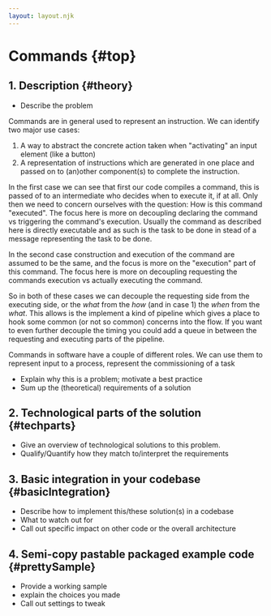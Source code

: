 ```yaml
---
layout: layout.njk
---
```

# Commands {#top}

## 1. Description {#theory}

* Describe the problem

Commands are in general used to represent an instruction.
We can identify two major use cases:

1. A way to abstract the concrete action taken when "activating" an input element (like a button)
2. A representation of instructions which are generated in one place and passed on to (an)other component(s) to complete the instruction.

In the first case we can see that first our code compiles a command, this is passed of to an intermediate who decides when to execute it, if at all. Only then we need to concern ourselves with the question: How is this command "executed". The focus here is more on decoupling declaring the command vs triggering the command's execution. Usually the command as described here is directly executable and as such is the task to be done in stead of a message representing the task to be done.

In the second case construction and execution of the command are assumed to be the same, and the focus is more on the "execution" part of this command. The focus here is more on decoupling requesting the commands execution vs actually executing the command.

So in both of these cases we can decouple the requesting side from the executing side, or the _what_ from the _how_ (and in case 1) the _when_ from the _what_. This allows is the implement a kind of pipeline which gives a place to hook some common (or not so common) concerns into the flow. If you want to even further decouple the timing you could add a queue in between the requesting and executing parts of the pipeline.

Commands in software have a couple of different roles.
We can use them to represent input to a process, represent the commissioning of a task

* Explain why this is a problem; motivate a best practice
* Sum up the (theoretical) requirements of a solution

## 2. Technological parts of the solution {#techparts}

* Give an overview of technological solutions to this problem.
* Qualify/Quantify how they match to/interpret the requirements

## 3. Basic integration in your codebase {#basicIntegration}

* Describe how to implement this/these solution(s) in a codebase
* What to watch out for
* Call out specific impact on other code or the overall architecture

## 4. Semi-copy pastable packaged example code {#prettySample}

* Provide a working sample
* explain the choices you made
* Call out settings to tweak
